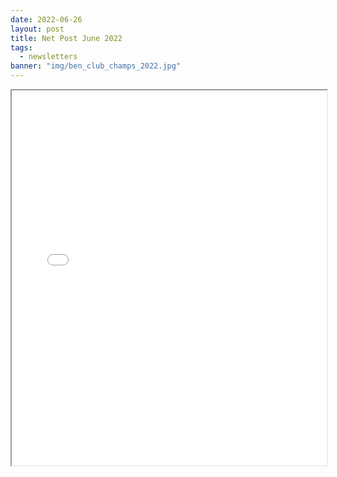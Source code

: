 ```yaml
---
date: 2022-06-26
layout: post
title: Net Post June 2022
tags:
  - newsletters
banner: "img/ben_club_champs_2022.jpg"
---
```


<iframe src="/newsletters/newsletter_jun_2022.pdf" width="100%" height="600px">

